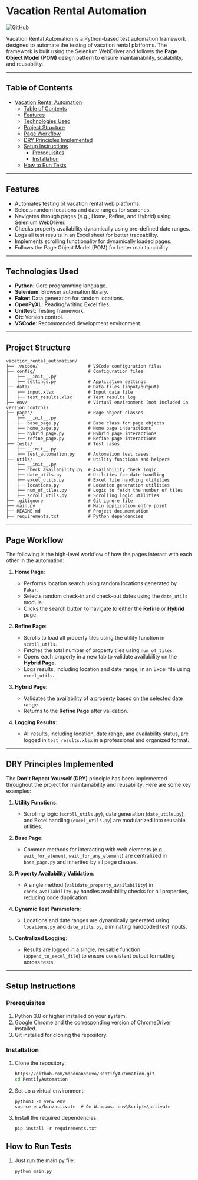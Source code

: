 
# Vacation Rental Automation

[![GitHub](https://img.shields.io/badge/GitHub-vacation_rental_automation-blue)](https://github.com/mdadnanshuvo/vacation_rental_automation)

Vacation Rental Automation is a Python-based test automation framework designed to automate the testing of vacation rental platforms. The framework is built using the Selenium WebDriver and follows the **Page Object Model (POM)** design pattern to ensure maintainability, scalability, and reusability.

---

## Table of Contents
- [Vacation Rental Automation](#vacation-rental-automation)
  - [Table of Contents](#table-of-contents)
  - [Features](#features)
  - [Technologies Used](#technologies-used)
  - [Project Structure](#project-structure)
  - [Page Workflow](#page-workflow)
  - [DRY Principles Implemented](#dry-principles-implemented)
  - [Setup Instructions](#setup-instructions)
    - [Prerequisites](#prerequisites)
    - [Installation](#installation)
  - [How to Run Tests](#how-to-run-tests)

---

## Features
- Automates testing of vacation rental web platforms.
- Selects random locations and date ranges for searches.
- Navigates through pages (e.g., Home, Refine, and Hybrid) using Selenium WebDriver.
- Checks property availability dynamically using pre-defined date ranges.
- Logs all test results in an Excel sheet for better traceability.
- Implements scrolling functionality for dynamically loaded pages.
- Follows the Page Object Model (POM) for better maintainability.

---

## Technologies Used
- **Python**: Core programming language.
- **Selenium**: Browser automation library.
- **Faker**: Data generation for random locations.
- **OpenPyXL**: Reading/writing Excel files.
- **Unittest**: Testing framework.
- **Git**: Version control.
- **VSCode**: Recommended development environment.

---

## Project Structure
```
vacation_rental_automation/
├── .vscode/                   # VSCode configuration files
├── config/                    # Configuration files
│   ├── __init__.py
│   ├── settings.py            # Application settings
├── data/                      # Data files (input/output)
│   ├── input.xlsx             # Input data file
│   ├── test_results.xlsx      # Test results log
├── env/                       # Virtual environment (not included in version control)
├── pages/                     # Page object classes
│   ├── __init__.py
│   ├── base_page.py           # Base class for page objects
│   ├── home_page.py           # Home page interactions
│   ├── hybrid_page.py         # Hybrid page interactions
│   ├── refine_page.py         # Refine page interactions
├── tests/                     # Test cases
│   ├── __init__.py
│   ├── test_automation.py     # Automation test cases
├── utils/                     # Utility functions and helpers
│   ├── __init__.py
│   ├── check_availability.py  # Availability check logic
│   ├── date_utils.py          # Utilities for date handling
│   ├── excel_utils.py         # Excel file handling utilities
│   ├── locations.py           # Location generation utilities
│   ├── num_of_tiles.py        # Logic to fetch the number of tiles
│   ├── scroll_utils.py        # Scrolling logic utilities
├── .gitignore                 # Git ignore file
├── main.py                    # Main application entry point
├── README.md                  # Project documentation
├── requirements.txt           # Python dependencies
```


---

## Page Workflow
The following is the high-level workflow of how the pages interact with each other in the automation:

1. **Home Page**:
   - Performs location search using random locations generated by `Faker`.
   - Selects random check-in and check-out dates using the `date_utils` module.
   - Clicks the search button to navigate to either the **Refine** or **Hybrid** page.

2. **Refine Page**:
   - Scrolls to load all property tiles using the utility function in `scroll_utils`.
   - Fetches the total number of property tiles using `num_of_tiles`.
   - Opens each property in a new tab to validate availability on the **Hybrid Page**.
   - Logs results, including location and date range, in an Excel file using `excel_utils`.

3. **Hybrid Page**:
   - Validates the availability of a property based on the selected date range.
   - Returns to the **Refine Page** after validation.

4. **Logging Results**:
   - All results, including location, date range, and availability status, are logged in `test_results.xlsx` in a professional and organized format.

---

## DRY Principles Implemented
The **Don't Repeat Yourself (DRY)** principle has been implemented throughout the project for maintainability and reusability. Here are some key examples:

1. **Utility Functions**:
   - Scrolling logic (`scroll_utils.py`), date generation (`date_utils.py`), and Excel handling (`excel_utils.py`) are modularized into reusable utilities.

2. **Base Page**:
   - Common methods for interacting with web elements (e.g., `wait_for_element`, `wait_for_any_element`) are centralized in `base_page.py` and inherited by all page classes.

3. **Property Availability Validation**:
   - A single method (`validate_property_availability`) in `check_availability.py` handles availability checks for all properties, reducing code duplication.

4. **Dynamic Test Parameters**:
   - Locations and date ranges are dynamically generated using `locations.py` and `date_utils.py`, eliminating hardcoded test inputs.

5. **Centralized Logging**:
   - Results are logged in a single, reusable function (`append_to_excel_file`) to ensure consistent output formatting across tests.

---

## Setup Instructions

### Prerequisites
1. Python 3.8 or higher installed on your system.
2. Google Chrome and the corresponding version of ChromeDriver installed.
3. Git installed for cloning the repository.

### Installation
1. Clone the repository:
   ```bash
   https://github.com/mdadnanshuvo/RentifyAutomation.git
   cd RentifyAutomation
   ```

2. Set up a virtual environment:
   ```
   python3 -m venv env
   source env/bin/activate  # On Windows: env\Scripts\activate
   ```
3. Install the required dependencies:
   ```
   pip install -r requirements.txt
   ```
## How to Run Tests
1. Just run the main.py file:
   ```
   python main.py
   ```
